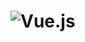 #  ![Vue.js]([https://myoctocat.com/assets/images/base-octocat.svg](https://www.google.com/url?sa=i&url=https%3A%2F%2Ficonscout.com%2Ficon%2Fvue&psig=AOvVaw1GZEia4qwbA4QyZ077nkef&ust=1653227820688000&source=images&cd=vfe&ved=0CAwQjRxqFwoTCNjDt9rf8PcCFQAAAAAdAAAAABAI))

<!--
**WIKSATA1337/WIKSATA1337** is a ✨ _special_ ✨ repository because its `README.md` (this file) appears on your GitHub profile.

Here are some ideas to get you started:

- 🔭 I’m currently working on ...
- 🌱 I’m currently learning ...
- 👯 I’m looking to collaborate on ...
- 🤔 I’m looking for help with ...
- 💬 Ask me about ...
- 📫 How to reach me: ...
- 😄 Pronouns: ...
- ⚡ Fun fact: ...
-->

